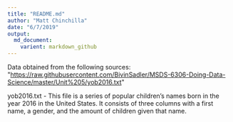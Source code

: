 ```yaml
---
title: "README.md"
author: "Matt Chinchilla"
date: "6/7/2019"
output: 
  md_document:
    varient: markdown_github
---
```


Data obtained from the following sources:
"https://raw.githubusercontent.com/BivinSadler/MSDS-6306-Doing-Data-Science/master/Unit%205/yob2016.txt"


yob2016.txt - This file is a series of popular children’s names born in the year 2016 in the United States.  It consists of three columns with a first name, a gender, and the amount of children given that name.

